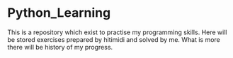 # Python_Learning
This is a repository which exist to practise my programming skills.
Here will be stored exercises prepared by hitimidi and solved by me.
What is more there will be history of my progress. 
